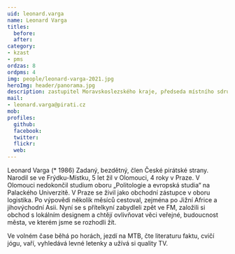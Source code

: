 ```yaml
---
uid: leonard.varga
name: Leonard Varga
titles:
  before:
  after:
category:
- kzast
- pms
ordzas: 8
ordpms: 4
img: people/leonard-varga-2021.jpg
heroImg: header/panorama.jpg
description: zastupitel Moravskoslezského kraje, předseda místního sdružení Frýdecko-Místecko # kratký popis, max 160 znaků
mail:
- leonard.varga@pirati.cz
mob:
profiles:
  github:                 
  facebook:
  twitter: 		  
  flickr:
  web:
---
```


Leonard Varga (* 1986) Zadaný, bezdětný, člen České pirátské strany. Narodil se ve Frýdku-Místku, 5 let žil v Olomouci, 4 roky v Praze. V Olomouci nedokončil studium oboru „Politologie a evropská studia“ na Palackého Univerzitě. V Praze se živil jako obchodní zástupce v oboru logistika. Po výpovědi několik měsíců cestoval, zejména po Jižní Africe a jihovýchodní Asii. Nyní se s přítelkyní zabydleli zpět ve FM, založili si obchod s lokálním designem a chtějí ovlivňovat věci veřejné, budoucnost města, ve kterém jsme se rozhodli žít.

Ve volném čase běhá po horách, jezdí na MTB, čte literaturu faktu, cvičí jógu, vaří, vyhledává levné letenky a užívá si quality TV.
